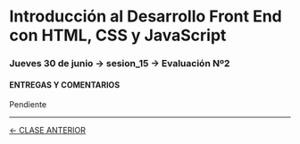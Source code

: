 # Introducción al Desarrollo Front End con HTML, CSS y JavaScript

### Jueves 30 de junio → sesion_15 → Evaluación Nº2  

#### ENTREGAS Y COMENTARIOS

Pendiente

- - - - - - - 

[← CLASE ANTERIOR](https://github.com/profesorfaco/front-end/tree/main/sesion_14)
